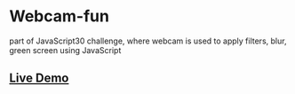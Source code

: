 # Webcam-fun
part of JavaScript30 challenge, where webcam is used to apply filters, blur, green screen using JavaScript

## [Live Demo](https://uzair004.github.io/Webcam-fun/)
